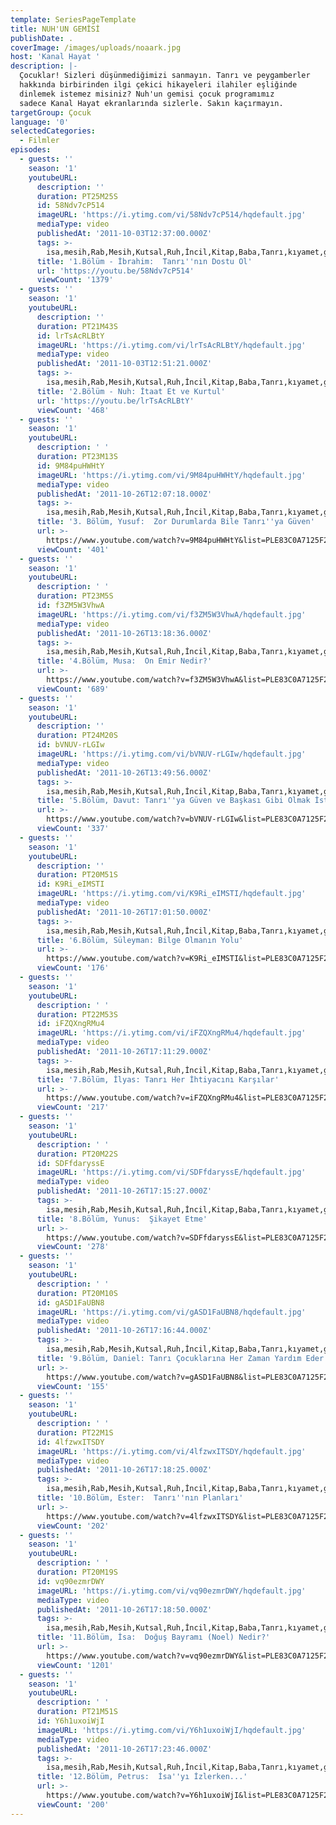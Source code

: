 ```yaml
---
template: SeriesPageTemplate
title: NUH'UN GEMİSİ
publishDate: .
coverImage: /images/uploads/noaark.jpg
host: 'Kanal Hayat '
description: |-
  Çocuklar! Sizleri düşünmediğimizi sanmayın. Tanrı ve peygamberler
  hakkında birbirinden ilgi çekici hikayeleri ilahiler eşliğinde 
  dinlemek istemez misiniz? Nuh'un gemisi çocuk programımız
  sadece Kanal Hayat ekranlarında sizlerle. Sakın kaçırmayın.
targetGroup: Çocuk
language: '0'
selectedCategories:
  - Filmler
episodes:
  - guests: ''
    season: '1'
    youtubeURL:
      description: ''
      duration: PT25M25S
      id: 58Ndv7cP514
      imageURL: 'https://i.ytimg.com/vi/58Ndv7cP514/hqdefault.jpg'
      mediaType: video
      publishedAt: '2011-10-03T12:37:00.000Z'
      tags: >-
        isa,mesih,Rab,Mesih,Kutsal,Ruh,İncil,Kitap,Baba,Tanrı,kıyamet,günü,Allah,depresyon,şifa,bereket,Özgürlük,Hastalık,Bunalım,Esenlik,Rahatlık,Mucize,Hristiyanlık,İman,Hz.,İsa,peygamber,İlah,Ruhsal,Protestan,Türk,Hristiyan,Kıyamet,İntihar,Cennet,Cehennem,din,lanet,Cin,Pastör,Kilise,Ahiret,neler,olacak,yargı
      title: '1.Bölüm - İbrahim:  Tanrı''nın Dostu Ol'
      url: 'https://youtu.be/58Ndv7cP514'
      viewCount: '1379'
  - guests: ''
    season: '1'
    youtubeURL:
      description: ''
      duration: PT21M43S
      id: lrTsAcRLBtY
      imageURL: 'https://i.ytimg.com/vi/lrTsAcRLBtY/hqdefault.jpg'
      mediaType: video
      publishedAt: '2011-10-03T12:51:21.000Z'
      tags: >-
        isa,mesih,Rab,Mesih,Kutsal,Ruh,İncil,Kitap,Baba,Tanrı,kıyamet,günü,Allah,depresyon,şifa,bereket,Özgürlük,Hastalık,Bunalım,Esenlik,Rahatlık,Mucize,Hristiyanlık,İman,Hz.,İsa,peygamber,İlah,Ruhsal,Protestan,Türk,Hristiyan,Kıyamet,İntihar,Cennet,Cehennem,din,lanet,Cin,Pastör,Kilise,Ahiret,neler,olacak,yargı
      title: '2.Bölüm - Nuh: İtaat Et ve Kurtul'
      url: 'https://youtu.be/lrTsAcRLBtY'
      viewCount: '468'
  - guests: ''
    season: '1'
    youtubeURL:
      description: ' '
      duration: PT23M13S
      id: 9M84puHWHtY
      imageURL: 'https://i.ytimg.com/vi/9M84puHWHtY/hqdefault.jpg'
      mediaType: video
      publishedAt: '2011-10-26T12:07:18.000Z'
      tags: >-
        isa,mesih,Rab,Mesih,Kutsal,Ruh,İncil,Kitap,Baba,Tanrı,kıyamet,günü,Allah,depresyon,şifa,bereket,Özgürlük,Hastalık,Bunalım,Esenlik,Rahatlık,Mucize,Hristiyanlık,İman,Hz.,İsa,peygamber,İlah,Ruhsal,Protestan,Türk,Hristiyan,Kıyamet,İntihar,Cennet,Cehennem,din,lanet,Cin,Pastör,Kilise,Ahiret,neler,olacak,yargı
      title: '3. Bölüm, Yusuf:  Zor Durumlarda Bile Tanrı''ya Güven'
      url: >-
        https://www.youtube.com/watch?v=9M84puHWHtY&list=PLE83C0A7125F2824D&index=4&t=0s
      viewCount: '401'
  - guests: ''
    season: '1'
    youtubeURL:
      description: ' '
      duration: PT23M5S
      id: f3ZM5W3VhwA
      imageURL: 'https://i.ytimg.com/vi/f3ZM5W3VhwA/hqdefault.jpg'
      mediaType: video
      publishedAt: '2011-10-26T13:18:36.000Z'
      tags: >-
        isa,mesih,Rab,Mesih,Kutsal,Ruh,İncil,Kitap,Baba,Tanrı,kıyamet,günü,Allah,depresyon,şifa,bereket,Özgürlük,Hastalık,Bunalım,Esenlik,Rahatlık,Mucize,Hristiyanlık,İman,Hz.,İsa,peygamber,İlah,Ruhsal,Protestan,Türk,Hristiyan,Kıyamet,İntihar,Cennet,Cehennem,din,lanet,Cin,Pastör,Kilise,Ahiret,neler,olacak,yargı
      title: '4.Bölüm, Musa:  On Emir Nedir?'
      url: >-
        https://www.youtube.com/watch?v=f3ZM5W3VhwA&list=PLE83C0A7125F2824D&index=5&t=0s
      viewCount: '689'
  - guests: ''
    season: '1'
    youtubeURL:
      description: ''
      duration: PT24M20S
      id: bVNUV-rLGIw
      imageURL: 'https://i.ytimg.com/vi/bVNUV-rLGIw/hqdefault.jpg'
      mediaType: video
      publishedAt: '2011-10-26T13:49:56.000Z'
      tags: >-
        isa,mesih,Rab,Mesih,Kutsal,Ruh,İncil,Kitap,Baba,Tanrı,kıyamet,günü,Allah,depresyon,şifa,bereket,Özgürlük,Hastalık,Bunalım,Esenlik,Rahatlık,Mucize,Hristiyanlık,İman,Hz.,İsa,peygamber,İlah,Ruhsal,Protestan,Türk,Hristiyan,Kıyamet,İntihar,Cennet,Cehennem,din,lanet,Cin,Pastör,Kilise,Ahiret,neler,olacak,yargı
      title: '5.Bölüm, Davut: Tanrı''ya Güven ve Başkası Gibi Olmak İsteme.'
      url: >-
        https://www.youtube.com/watch?v=bVNUV-rLGIw&list=PLE83C0A7125F2824D&index=6&t=0s
      viewCount: '337'
  - guests: ''
    season: '1'
    youtubeURL:
      description: ''
      duration: PT20M51S
      id: K9Ri_eIMSTI
      imageURL: 'https://i.ytimg.com/vi/K9Ri_eIMSTI/hqdefault.jpg'
      mediaType: video
      publishedAt: '2011-10-26T17:01:50.000Z'
      tags: >-
        isa,mesih,Rab,Mesih,Kutsal,Ruh,İncil,Kitap,Baba,Tanrı,kıyamet,günü,Allah,depresyon,şifa,bereket,Özgürlük,Hastalık,Bunalım,Esenlik,Rahatlık,Mucize,Hristiyanlık,İman,Hz.,İsa,peygamber,İlah,Ruhsal,Protestan,Türk,Hristiyan,Kıyamet,İntihar,Cennet,Cehennem,din,lanet,Cin,Pastör,Kilise,Ahiret,neler,olacak,yargı
      title: '6.Bölüm, Süleyman: Bilge Olmanın Yolu'
      url: >-
        https://www.youtube.com/watch?v=K9Ri_eIMSTI&list=PLE83C0A7125F2824D&index=7&t=0s
      viewCount: '176'
  - guests: ''
    season: '1'
    youtubeURL:
      description: ' '
      duration: PT22M53S
      id: iFZQXngRMu4
      imageURL: 'https://i.ytimg.com/vi/iFZQXngRMu4/hqdefault.jpg'
      mediaType: video
      publishedAt: '2011-10-26T17:11:29.000Z'
      tags: >-
        isa,mesih,Rab,Mesih,Kutsal,Ruh,İncil,Kitap,Baba,Tanrı,kıyamet,günü,Allah,depresyon,şifa,bereket,Özgürlük,Hastalık,Bunalım,Esenlik,Rahatlık,Mucize,Hristiyanlık,İman,Hz.,İsa,peygamber,İlah,Ruhsal,Protestan,Türk,Hristiyan,Kıyamet,İntihar,Cennet,Cehennem,din,lanet,Cin,Pastör,Kilise,Ahiret,neler,olacak,yargı
      title: '7.Bölüm, İlyas: Tanrı Her İhtiyacını Karşılar'
      url: >-
        https://www.youtube.com/watch?v=iFZQXngRMu4&list=PLE83C0A7125F2824D&index=8&t=0s
      viewCount: '217'
  - guests: ''
    season: '1'
    youtubeURL:
      description: ' '
      duration: PT20M22S
      id: SDFfdaryssE
      imageURL: 'https://i.ytimg.com/vi/SDFfdaryssE/hqdefault.jpg'
      mediaType: video
      publishedAt: '2011-10-26T17:15:27.000Z'
      tags: >-
        isa,mesih,Rab,Mesih,Kutsal,Ruh,İncil,Kitap,Baba,Tanrı,kıyamet,günü,Allah,depresyon,şifa,bereket,Özgürlük,Hastalık,Bunalım,Esenlik,Rahatlık,Mucize,Hristiyanlık,İman,Hz.,İsa,peygamber,İlah,Ruhsal,Protestan,Türk,Hristiyan,Kıyamet,İntihar,Cennet,Cehennem,din,lanet,Cin,Pastör,Kilise,Ahiret,neler,olacak,yargı
      title: '8.Bölüm, Yunus:  Şikayet Etme'
      url: >-
        https://www.youtube.com/watch?v=SDFfdaryssE&list=PLE83C0A7125F2824D&index=9&t=0s
      viewCount: '278'
  - guests: ''
    season: '1'
    youtubeURL:
      description: ' '
      duration: PT20M10S
      id: gASD1FaUBN8
      imageURL: 'https://i.ytimg.com/vi/gASD1FaUBN8/hqdefault.jpg'
      mediaType: video
      publishedAt: '2011-10-26T17:16:44.000Z'
      tags: >-
        isa,mesih,Rab,Mesih,Kutsal,Ruh,İncil,Kitap,Baba,Tanrı,kıyamet,günü,Allah,depresyon,şifa,bereket,Özgürlük,Hastalık,Bunalım,Esenlik,Rahatlık,Mucize,Hristiyanlık,İman,Hz.,İsa,peygamber,İlah,Ruhsal,Protestan,Türk,Hristiyan,Kıyamet,İntihar,Cennet,Cehennem,din,lanet,Cin,Pastör,Kilise,Ahiret,neler,olacak,yargı
      title: '9.Bölüm, Daniel: Tanrı Çocuklarına Her Zaman Yardım Eder'
      url: >-
        https://www.youtube.com/watch?v=gASD1FaUBN8&list=PLE83C0A7125F2824D&index=10&t=0s
      viewCount: '155'
  - guests: ''
    season: '1'
    youtubeURL:
      description: ' '
      duration: PT22M1S
      id: 4lfzwxITSDY
      imageURL: 'https://i.ytimg.com/vi/4lfzwxITSDY/hqdefault.jpg'
      mediaType: video
      publishedAt: '2011-10-26T17:18:25.000Z'
      tags: >-
        isa,mesih,Rab,Mesih,Kutsal,Ruh,İncil,Kitap,Baba,Tanrı,kıyamet,günü,Allah,depresyon,şifa,bereket,Özgürlük,Hastalık,Bunalım,Esenlik,Rahatlık,Mucize,Hristiyanlık,İman,Hz.,İsa,peygamber,İlah,Ruhsal,Protestan,Türk,Hristiyan,Kıyamet,İntihar,Cennet,Cehennem,din,lanet,Cin,Pastör,Kilise,Ahiret,neler,olacak,yargı
      title: '10.Bölüm, Ester:  Tanrı''nın Planları'
      url: >-
        https://www.youtube.com/watch?v=4lfzwxITSDY&list=PLE83C0A7125F2824D&index=11&t=0s
      viewCount: '202'
  - guests: ''
    season: '1'
    youtubeURL:
      description: ' '
      duration: PT20M19S
      id: vq90ezmrDWY
      imageURL: 'https://i.ytimg.com/vi/vq90ezmrDWY/hqdefault.jpg'
      mediaType: video
      publishedAt: '2011-10-26T17:18:50.000Z'
      tags: >-
        isa,mesih,Rab,Mesih,Kutsal,Ruh,İncil,Kitap,Baba,Tanrı,kıyamet,günü,Allah,depresyon,şifa,bereket,Özgürlük,Hastalık,Bunalım,Esenlik,Rahatlık,Mucize,Hristiyanlık,İman,Hz.,İsa,peygamber,İlah,Ruhsal,Protestan,Türk,Hristiyan,Kıyamet,İntihar,Cennet,Cehennem,din,lanet,Cin,Pastör,Kilise,Ahiret,neler,olacak,yargı
      title: '11.Bölüm, İsa:  Doğuş Bayramı (Noel) Nedir?'
      url: >-
        https://www.youtube.com/watch?v=vq90ezmrDWY&list=PLE83C0A7125F2824D&index=12&t=0s
      viewCount: '1201'
  - guests: ''
    season: '1'
    youtubeURL:
      description: ' '
      duration: PT21M51S
      id: Y6h1uxoiWjI
      imageURL: 'https://i.ytimg.com/vi/Y6h1uxoiWjI/hqdefault.jpg'
      mediaType: video
      publishedAt: '2011-10-26T17:23:46.000Z'
      tags: >-
        isa,mesih,Rab,Mesih,Kutsal,Ruh,İncil,Kitap,Baba,Tanrı,kıyamet,günü,Allah,depresyon,şifa,bereket,Özgürlük,Hastalık,Bunalım,Esenlik,Rahatlık,Mucize,Hristiyanlık,İman,Hz.,İsa,peygamber,İlah,Ruhsal,Protestan,Türk,Hristiyan,Kıyamet,İntihar,Cennet,Cehennem,din,lanet,Cin,Pastör,Kilise,Ahiret,neler,olacak,yargı
      title: '12.Bölüm, Petrus:  İsa''yı İzlerken...'
      url: >-
        https://www.youtube.com/watch?v=Y6h1uxoiWjI&list=PLE83C0A7125F2824D&index=13&t=0s
      viewCount: '200'
---
```


